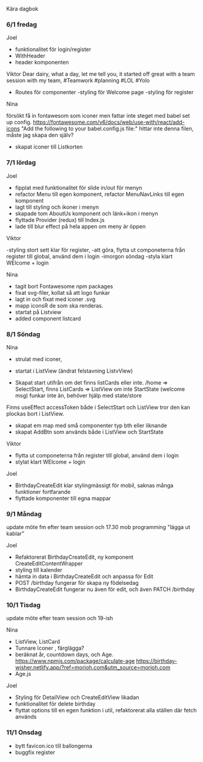 Kära dagbok

### 6/1 fredag

Joel

- funktionalitet för login/register
- WithHeader
- header komponenten

Viktor
Dear dairy, what a day, let me tell you, it started off great with a team session with my team, #Teamwork #planning #LOL #Yolo

- Routes för componenter
  -styling för Welcome page
  -styling för register

Nina

försökt få in fontawesom som iconer men fattar inte steget med babel set up config.
https://fontawesome.com/v6/docs/web/use-with/react/add-icons
"Add the following to your babel.config.js file:" hittar inte denna filen, måste jag skapa den själv?

- skapat iconer till Listkorten

### 7/1 lördag

Joel

- fipplat med funktionalitet för slide in/out för menyn
- refactor Menu till egen komponent, refactor MenuNavLinks till egen komponent
- lagt till styling och ikoner i menyn
- skapade tom AboutUs komponent och länk+ikon i menyn
- flyttade Provider (redux) till Index.js
- lade till blur effect på hela appen om meny är öppen

Viktor

-styling stort sett klar för register,
-att göra, flytta ut componeterna från register till global, använd dem i login
-imorgon söndag
-styla klart WElcome + login

Nina

- tagit bort Fontawesome npm packages
- fixat svg-filer, kollat så att logo funkar
- lagt in och fixat med iconer .svg
- mapp iconsR de som ska renderas.
- startat på Listview
- added component listcard

### 8/1 Söndag

Nina

- strulat med iconer,
- startat i ListView (ändrat felstavning ListvView)

- Skapat start utifrån om det finns listCards eller inte.
  /home => SelectStart, finns ListCards => ListView om inte StartState (welcome msg)
  funkar inte än, behöver hjälp med state/store

Finns useEffect accessToken både i SelectStart och ListView tror den kan plockas bort i ListView.

- skapat em map med små componenter typ bth eller liknande
- skapat AddBtn som används både i ListView och StartState

Viktor

- flytta ut componeterna från register till global, använd dem i login
- stylat klart WElcome + login

Joel

- BirthdayCreateEdit klar stylingmässigt för mobil, saknas många funktioner fortfarande
- flyttade komponenter till egna mappar

### 9/1 Måndag

update möte fm efter team session och 17.30
mob programming "lägga ut kablar"

Joel

- Refaktorerat BirthdayCreateEdit, ny komponent CreateEditContentWrapper
- styling till kalender
- hämta in data i BirthdayCreateEdit och anpassa för Edit
- POST /birthday fungerar för skapa ny födelsedag
- BirthdayCreateEdit fungerar nu även för edit, och även PATCH /birthday

### 10/1 Tisdag

update möte efter team session
och 19-ish

Nina

- ListView, ListCard
- Tunnare Iconer , färglägga?
- beräknat år, countdown days, och Age.
  https://www.npmjs.com/package/calculate-age
  https://birthday-wisher.netlify.app/?ref=morioh.com&utm_source=morioh.com
- Age.js

Joel

- Styling för DetailView och CreateEditView likadan
- funktionalitet för delete birthday
- flyttat options till en egen funktion i util, refaktorerat alla ställen där fetch används

### 11/1 Onsdag

- bytt favicon.ico till ballongerna
- buggfix register
